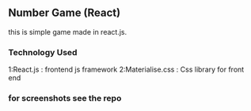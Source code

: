 ## Number Game (React)
this is simple game made in react.js.

### Technology Used
1:React.js : frontend js framework
2:Materialise.css : Css library for front end 

### for screenshots see the repo
